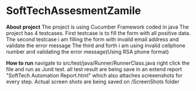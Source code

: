 # SoftTechAssesmentZamile
 **About project**
The project is using Cucumber Framework coded in java
The project has 4 testcases. 
First testcase is to fill the form with all positive data. 
The second testcase i am filling the form with invalid email address and validate the error message
The third and forth i am using invalid cellphone number and validating the error message(Using RSA phone format)

**How to run**
navigate to src/test/java/Runner/RunnerClass.java right click the file and run as Junit test.
all test result are being save in an extend report "SoftTech Automation Report.html" which also attaches screeenshots for every step. 
Actual screen shots are being saved on /ScreenShots folder 




